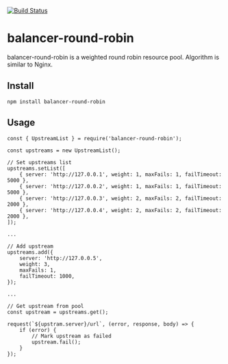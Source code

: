[![Build Status](https://travis-ci.org/yarkeev/balancer-round-robin.svg)](https://travis-ci.org/github/yarkeev/balancer-round-robin)

# balancer-round-robin

balancer-round-robin is a weighted round robin resource pool. Algorithm is similar to Nginx.

## Install

```
npm install balancer-round-robin
```

## Usage

```
const { UpstreamList } = require('balancer-round-robin');

const upstreams = new UpstreamList();

// Set upstreams list
upstreams.setList([
    { server: 'http://127.0.0.1', weight: 1, maxFails: 1, failTimeout: 5000 },
    { server: 'http://127.0.0.2', weight: 1, maxFails: 1, failTimeout: 5000 },
    { server: 'http://127.0.0.3', weight: 2, maxFails: 2, failTimeout: 2000 },
    { server: 'http://127.0.0.4', weight: 2, maxFails: 2, failTimeout: 2000 },
]);

...

// Add upstream
upstreams.add({
    server: 'http://127.0.0.5',
    weight: 3,
    maxFails: 1,
    failTimeout: 1000,
});

...

// Get upstream from pool
const upstream = upstreams.get();

request(`${upstram.server}/url`, (error, response, body) => {
    if (error) {
        // Mark upstream as failed
        upstream.fail();
    }
});
```
